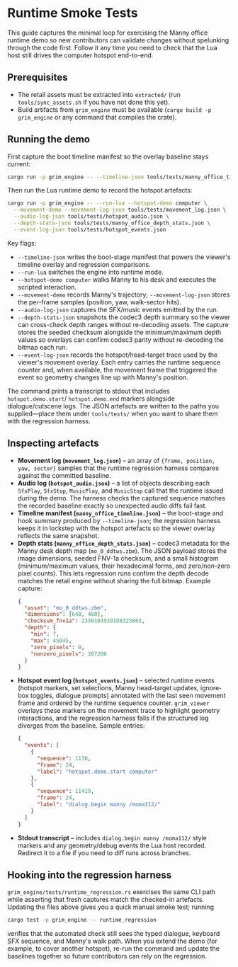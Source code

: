 # Runtime Smoke Tests

This guide captures the minimal loop for exercising the Manny office runtime
demo so new contributors can validate changes without spelunking through the
code first. Follow it any time you need to check that the Lua host still drives
the computer hotspot end-to-end.

## Prerequisites

- The retail assets must be extracted into `extracted/` (run
  `tools/sync_assets.sh` if you have not done this yet).
- Build artifacts from `grim_engine` must be available (`cargo build -p
  grim_engine` or any command that compiles the crate).

## Running the demo

First capture the boot timeline manifest so the overlay baseline stays current:

```bash
cargo run -p grim_engine -- --timeline-json tools/tests/manny_office_timeline.json
```

Then run the Lua runtime demo to record the hotspot artefacts:

```bash
cargo run -p grim_engine -- --run-lua --hotspot-demo computer \
  --movement-demo --movement-log-json tools/tests/movement_log.json \
  --audio-log-json tools/tests/hotspot_audio.json \
  --depth-stats-json tools/tests/manny_office_depth_stats.json \
  --event-log-json tools/tests/hotspot_events.json
```

Key flags:

- `--timeline-json` writes the boot-stage manifest that powers the viewer's
  timeline overlay and regression comparisons.
- `--run-lua` switches the engine into runtime mode.
- `--hotspot-demo computer` walks Manny to his desk and executes the scripted
  interaction.
- `--movement-demo` records Manny's trajectory; `--movement-log-json` stores
  the per-frame samples (position, yaw, walk-sector hits).
- `--audio-log-json` captures the SFX/music events emitted by the run.
- `--depth-stats-json` snapshots the codec3 depth summary so the viewer can
  cross-check depth ranges without re-decoding assets. The capture stores the
  seeded checksum alongside the minimum/maximum depth values so overlays can
  confirm codec3 parity without re-decoding the bitmap each run.
- `--event-log-json` records the hotspot/head-target trace used by the viewer's
  movement overlay. Each entry carries the runtime sequence counter and, when
  available, the movement frame that triggered the event so geometry changes
  line up with Manny's position.

The command prints a transcript to stdout that includes `hotspot.demo.start`/
`hotspot.demo.end` markers alongside dialogue/cutscene logs. The JSON artefacts
are written to the paths you supplied—place them under `tools/tests/` when you
want to share them with the regression harness.

## Inspecting artefacts

- **Movement log (`movement_log.json`)** – an array of `{frame, position,
  yaw, sector}` samples that the runtime regression harness compares against
  the committed baseline.
- **Audio log (`hotspot_audio.json`)** – a list of objects describing each
  `SfxPlay`, `SfxStop`, `MusicPlay`, and `MusicStop` call that the runtime
  issued during the demo. The harness checks the captured sequence matches the
  recorded baseline exactly so unexpected audio diffs fail fast.
- **Timeline manifest (`manny_office_timeline.json`)** – the boot-stage and
  hook summary produced by `--timeline-json`; the regression harness keeps it
  in lockstep with the hotspot artefacts so the viewer overlay reflects the
  same snapshot.
- **Depth stats (`manny_office_depth_stats.json`)** – codec3 metadata for the Manny desk
  depth map (`mo_0_ddtws.zbm`). The JSON payload stores the image dimensions, seeded
  FNV-1a checksum, and a small histogram (minimum/maximum values, their hexadecimal
  forms, and zero/non-zero pixel counts). This lets regression runs confirm the depth
  decode matches the retail engine without sharing the full bitmap.
  Example capture:
    ```json
    {
      "asset": "mo_0_ddtws.zbm",
      "dimensions": [640, 480],
      "checksum_fnv1a": 2336104930108325863,
      "depth": {
        "min": 7,
        "max": 45045,
        "zero_pixels": 0,
        "nonzero_pixels": 307200
      }
    }
    ```
- **Hotspot event log (`hotspot_events.json`)** – selected runtime events
  (hotspot markers, set selections, Manny head-target updates, ignore-box
  toggles, dialogue prompts) annotated with the last seen movement frame and
  ordered by the runtime sequence counter. `grim_viewer` overlays these markers
  on the movement trace to highlight geometry interactions, and the regression
  harness fails if the structured log diverges from the baseline.
  Sample entries:
    ```json
    {
      "events": [
        {
          "sequence": 1136,
          "frame": 24,
          "label": "hotspot.demo.start computer"
        },
        {
          "sequence": 11419,
          "frame": 24,
          "label": "dialog.begin manny /moma112/"
        }
      ]
    }
    ```
- **Stdout transcript** – includes `dialog.begin manny /moma112/` style markers
  and any geometry/debug events the Lua host recorded. Redirect it to a file if
  you need to diff runs across branches.

## Hooking into the regression harness

`grim_engine/tests/runtime_regression.rs` exercises the same CLI path while
asserting that fresh captures match the checked-in artefacts. Updating the
files above gives you a quick manual smoke test; running

```bash
cargo test -p grim_engine -- runtime_regression
```

verifies that the automated check still sees the typed dialogue, keyboard SFX
sequence, and Manny's walk path. When you extend the demo (for example, to
cover another hotspot), re-run the command and update the baselines together so
future contributors can rely on the regression.
